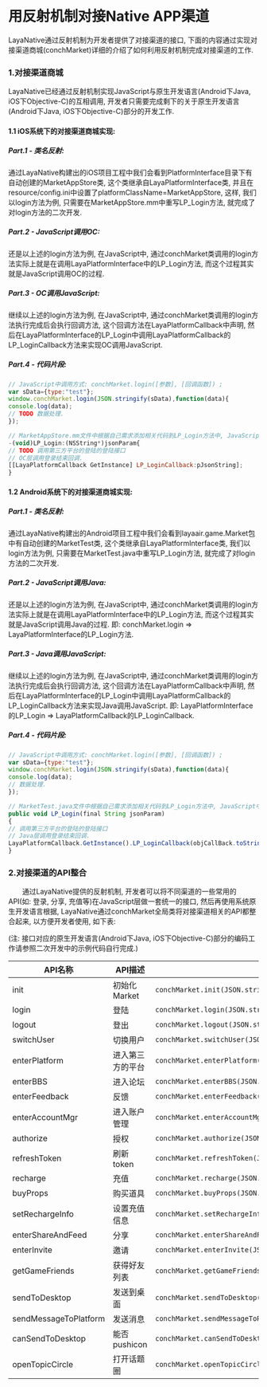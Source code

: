 # 用反射机制对接Native APP渠道

LayaNative通过反射机制为开发者提供了对接渠道的接口, 下面的内容通过实现对接渠道商城(conchMarket)详细的介绍了如何利用反射机制完成对接渠道的工作.

### 1.对接渠道商城

LayaNative已经通过反射机制实现JavaScript与原生开发语言(Android下Java, iOS下Objective-C)的互相调用, 开发者只需要完成剩下的关于原生开发语言(Android下Java, iOS下Objective-C)部分的开发工作.

#### 1.1 iOS系统下的对接渠道商城实现:

##### Part.1 - 类名反射:

 通过LayaNative构建出的iOS项目工程中我们会看到PlatformInterface目录下有自动创建的MarketAppStore类, 这个类继承自LayaPlatformInterface类, 并且在resource/config.ini中设置了platformClassName=MarketAppStore, 这样, 我们以login方法为例, 只需要在MarketAppStore.mm中重写LP_Login方法, 就完成了对login方法的二次开发.

##### Part.2 - JavaScript调用OC:

 还是以上述的login方法为例, 在JavaScript中, 通过conchMarket类调用的login方法实际上就是在调用LayaPlatformInterface中的LP_Login方法, 而这个过程其实就是JavaScript调用OC的过程.

##### Part.3 - OC调用JavaScript:

 继续以上述的login方法为例, 在JavaScript中, 通过conchMarket类调用的login方法执行完成后会执行回调方法, 这个回调方法在LayaPlatformCallback中声明, 然后在LayaPlatformInterface的LP_Login中调用LayaPlatformCallback的LP_LoginCallback方法来实现OC调用JavaScript.

##### Part.4 - 代码片段:

```javascript
// JavaScript中调用方式: conchMarket.login([参数], [回调函数]) ;
var sData={type:"test"};
window.conchMarket.login(JSON.stringify(sData),function(data){
console.log(data);
// TODO 数据处理.
});
```

```javascript
// MarketAppStore.mm文件中根据自己需求添加相关代码到LP_Login方法中, JavaScript中调用conchMarket.login就会执行LP_Login方法.
-(void)LP_Login:(NSString*)jsonParam{
// TODO 调用第三方平台的登陆的登陆接口
// OC层调用登录结束回调.
[[LayaPlatformCallback GetInstance] LP_LoginCallback:pJsonString];
}
```

#### 1.2 Android系统下的对接渠道商城实现:

##### Part.1 - 类名反射:

 通过LayaNative构建出的Android项目工程中我们会看到layaair.game.Market包中有自动创建的MarketTest类, 这个类继承自LayaPlatformInterface类, 我们以login方法为例, 只需要在MarketTest.java中重写LP_Login方法, 就完成了对login方法的二次开发.

##### Part.2 - JavaScript调用Java:

 还是以上述的login方法为例, 在JavaScript中, 通过conchMarket类调用的login方法实际上就是在调用LayaPlatformInterface中的LP_Login方法, 而这个过程其实就是JavaScript调用Java的过程. 即: conchMarket.login => LayaPlatformInterface的LP_Login方法.

##### Part.3 - Java调用JavaScript:

 继续以上述的login方法为例, 在JavaScript中, 通过conchMarket类调用的login方法执行完成后会执行回调方法, 这个回调方法在LayaPlatformCallback中声明, 然后在LayaPlatformInterface的LP_Login中调用LayaPlatformCallback的LP_LoginCallback方法来实现Java调用JavaScript. 即: LayaPlatformInterface的LP_Login => LayaPlatformCallback的LP_LoginCallback.

##### Part.4 - 代码片段:

```javascript
// JavaScript中调用方式: conchMarket.login([参数], [回调函数]) ;
var sData={type:"test"};
window.conchMarket.login(JSON.stringify(sData),function(data){
console.log(data);
// 数据处理.
});
```

```javascript
// MarketTest.java文件中根据自己需求添加相关代码到LP_Login方法中, JavaScript中调用conchMarket.login就会执行LP_Login方法.
public void LP_Login(final String jsonParam)
{
// 调用第三方平台的登陆的登陆接口
// Java层调用登录结束回调.
LayaPlatformCallback.GetInstance().LP_LoginCallback(objCallBack.toString());
}
```

### 2.对接渠道的API整合

　　通过LayaNative提供的反射机制, 开发者可以将不同渠道的一些常用的API(如: 登录, 分享, 充值等)在JavaScript层做一套统一的接口, 然后再使用系统原生开发语言根据, LayaNative通过conchMarket全局类将对接渠道相关的API都整合起来, 以方便开发者使用, 如下表:

(注: 接口对应的原生开发语言(Android下Java, iOS下Objective-C)部分的编码工作请参照二次开发中的示例代码自行完成.)

| API名称                 | API描述      | API原型                                    |
| --------------------- | ---------- | ---------------------------------------- |
| init                  | 初始化Market  | `conchMarket.init(JSON.stringify(sData),function(data));` |
| login                 | 登陆         | `conchMarket.login(JSON.stringify(sData),function(data));` |
| logout                | 登出         | `conchMarket.logout(JSON.stringify(sData),function(data));` |
| switchUser            | 切换用户       | `conchMarket.switchUser(JSON.stringify(sData),function(data));` |
| enterPlatform         | 进入第三方的平台   | `conchMarket.enterPlatform(JSON.stringify(sData),function(data));` |
| enterBBS              | 进入论坛       | `conchMarket.enterBBS(JSON.stringify(sData),function(data));` |
| enterFeedback         | 反馈         | `conchMarket.enterFeedback(JSON.stringify(sData),function(data));` |
| enterAccountMgr       | 进入账户管理     | `conchMarket.enterAccountMgr(JSON.stringify(sData),function(data));` |
| authorize             | 授权         | `conchMarket.authorize(JSON.stringify(sData),function(data));` |
| refreshToken          | 刷新token    | `conchMarket.refreshToken(JSON.stringify(sData),function(data));` |
| recharge              | 充值         | `conchMarket.recharge(JSON.stringify(sData),function(data));` |
| buyProps              | 购买道具       | `conchMarket.buyProps(JSON.stringify(sData),function(data));` |
| setRechargeInfo       | 设置充值信息     | `conchMarket.setRechargeInfo(JSON.stringify(sData),function(data));` |
| enterShareAndFeed     | 分享         | `conchMarket.enterShareAndFeed(JSON.stringify(sData),function(data));` |
| enterInvite           | 邀请         | `conchMarket.enterInvite(JSON.stringify(sData),function(data));` |
| getGameFriends        | 获得好友列表     | `conchMarket.getGameFriends(JSON.stringify(sData),function(data));` |
| sendToDesktop         | 发送到桌面      | `conchMarket.sendToDesktop(JSON.stringify(sData),function(data));` |
| sendMessageToPlatform | 发送消息       | `conchMarket.sendMessageToPlatform(JSON.stringify(sData),function(data));` |
| canSendToDesktop      | 能否pushicon | `conchMarket.canSendToDesktop(JSON.stringify(sData),function(data));` |
| openTopicCircle       | 打开话题圈      | `conchMarket.openTopicCircle(JSON.stringify(sData),function(data));` |